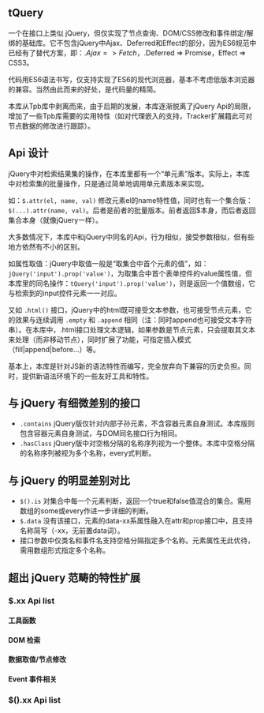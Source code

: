 ## tQuery

一个在接口上类似 jQuery，但仅实现了节点查询、DOM/CSS修改和事件绑定/解绑的基础库。它不包含jQuery中Ajax、Deferred和Effect的部分，因为ES6规范中已经有了替代方案，即：$.Ajax => Fetch，$.Deferred => Promise，Effect => CSS3。

代码用ES6语法书写，仅支持实现了ES6的现代浏览器，基本不考虑低版本浏览器的兼容。当然由此而来的好处，是代码量的精简。

本库从Tpb库中剥离而来，由于后期的发展，本库逐渐脱离了jQuery Api的局限，增加了一些Tpb库需要的实用特性（如对代理嵌入的支持，Tracker扩展籍此可对节点数据的修改进行跟踪）。

## Api 设计

jQuery中对检索结果集的操作，在本库里都有一个“单元素”版本。实际上，本库中对检索集的批量操作，只是通过简单地调用单元素版本来实现。

如：`$.attr(el, name, val)` 修改元素el的name特性值，同时也有一个集合版：`$(...).attr(name, val)`。后者是前者的批量版本。前者返回$本身，而后者返回集合本身（就像jQuery一样）。

大多数情况下，本库中和jQuery中同名的Api，行为相似，接受参数相似，但有些地方依然有不小的区别。

如属性取值：jQuery中取值一般是“取集合中首个元素的值”，如：`jQuery('input').prop('value')`，为取集合中首个表单控件的value属性值，但本库里的同名操作：`tQuery('input').prop('value')`，则是返回一个值数组，它与检索到的input控件元素一一对应。

又如 `.html()` 接口，jQuery中的html既可接受文本参数，也可接受节点元素，它的效果与连续调用 `.empty` 和 `.append` 相同（注：同时append也可接受文本字符串）。在本库中，.html接口处理文本逻辑，如果参数是节点元素，只会提取其文本来处理（而非移动节点），同时扩展了功能，可指定插入模式（fill|append|before...）等。

基本上，本库是针对JS新的语法特性而编写，完全放弃向下兼容的历史负担。同时，提供新语法环境下的一些友好工具和特性。

## 与 jQuery 有细微差别的接口

- 	`.contains` jQuery版仅针对内部子孙元素，不含容器元素自身测试。本库版则包含容器元素自身测试，与DOM同名接口行为相同。
- 	`.hasClass` jQuery版中对空格分隔的名称序列视为一个整体。本库中空格分隔的名称序列被视为多个名称，every式判断。

## 与 jQuery 的明显差别对比

- 	`$().is` 对集合中每一个元素判断，返回一个true和false值混合的集合。需用数组的some或every作进一步详细的判断。
- 	`$.data` 没有该接口，元素的data-xx系属性融入在attr和prop接口中，且支持名称简写（-xx，无前置data词）。
- 	接口参数中仅类名和事件名支持空格分隔指定多个名称。元素属性无此优待，需用数组形式指定多个名称。


## 超出 jQuery 范畴的特性扩展


### $.xx Api list

#### 工具函数

#### DOM 检索

#### 数据取值/节点修改

#### Event 事件相关


### $().xx Api list